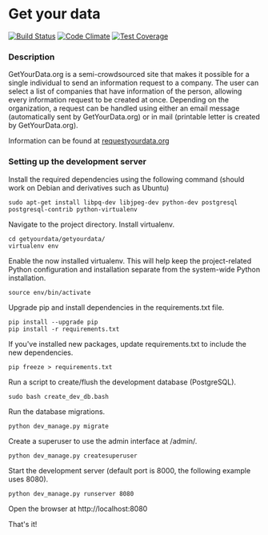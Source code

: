 # Get your data

[![Build Status](https://travis-ci.org/sakset/getyourdata.svg?branch=master)](https://travis-ci.org/sakset/getyourdata)
[![Code Climate](https://codeclimate.com/github/sakset/getyourdata/badges/gpa.svg)](https://codeclimate.com/github/sakset/getyourdata)
[![Test Coverage](https://codeclimate.com/github/sakset/getyourdata/badges/coverage.svg)](https://codeclimate.com/github/sakset/getyourdata/coverage)

### Description ###

GetYourData.org is a semi-crowdsourced site that makes it possible for a single individual to send an information request to a company. The user can select a list of companies that have information of the person, allowing every information request to be created at once. Depending on the organization, a request can be handled using either an email message (automatically sent by GetYourData.org) or in mail (printable letter is created by GetYourData.org).

Information can be found at [requestyourdata.org](http://okffi.github.io/ryd/)

### Setting up the development server ###

Install the required dependencies using the following command (should work on Debian and derivatives such as Ubuntu)

    sudo apt-get install libpq-dev libjpeg-dev python-dev postgresql postgresql-contrib python-virtualenv

Navigate to the project directory. Install virtualenv.

    cd getyourdata/getyourdata/
    virtualenv env

Enable the now installed virtualenv. This will help keep the project-related Python configuration and installation separate from the system-wide Python installation.
    
    source env/bin/activate

Upgrade pip and install dependencies in the requirements.txt file.

    pip install --upgrade pip
    pip install -r requirements.txt

If you've installed new packages, update requirements.txt to include the new dependencies.

    pip freeze > requirements.txt

Run a script to create/flush the development database (PostgreSQL).

    sudo bash create_dev_db.bash

Run the database migrations.

    python dev_manage.py migrate

Create a superuser to use the admin interface at /admin/.

    python dev_manage.py createsuperuser

Start the development server (default port is 8000, the following example uses 8080).

    python dev_manage.py runserver 8080

Open the browser at http://localhost:8080

That's it!

